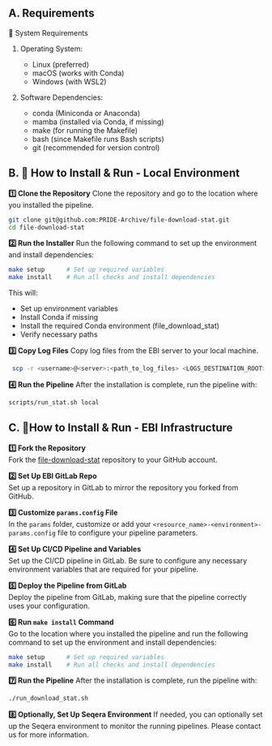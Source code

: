 ## A. Requirements

🔹 System Requirements
   
   1. Operating System:
      - Linux (preferred)
      - macOS (works with Conda)
      - Windows (with WSL2)

   2. Software Dependencies:
      - conda (Miniconda or Anaconda)
      - mamba (installed via Conda, if missing)
      - make (for running the Makefile)
      - bash (since Makefile runs Bash scripts)
      - git (recommended for version control)

## B. 📖 How to Install & Run - Local Environment

**1️⃣ Clone the Repository**
   Clone the repository and go to the location where you installed the pipeline. 
   ```bash
   git clone git@github.com:PRIDE-Archive/file-download-stat.git
   cd file-download-stat
   ```

**2️⃣ Run the Installer**
   Run the following command to set up the environment and install dependencies:
   ```bash
   make setup      # Set up required variables
   make install    # Run all checks and install dependencies
   ```
   This will:
   
   - Set up environment variables
   - Install Conda if missing
   - Install the required Conda environment (file_download_stat)
   - Verify necessary paths

**3️⃣ Copy Log Files**
   Copy log files from the EBI server to your local machine. 
   ```bash
    scp -r <username>@<server>:<path_to_log_files> <LOGS_DESTINATION_ROOT>
   ```
**4️⃣ Run the Pipeline**
   After the installation is complete, run the pipeline with:
   ```bash
   scripts/run_stat.sh local 
   ```

## C. 📖How to Install & Run - EBI Infrastructure

**1️⃣ Fork the Repository**  
   Fork the [file-download-stat](https://github.com/PRIDE-Archive/file-download-stat) repository to your GitHub account.

**2️⃣ Set Up EBI GitLab Repo**  
   Set up a repository in GitLab to mirror the repository you forked from GitHub.

**3️⃣ Customize `params.config` File**  
   In the `params` folder, customize or add your `<resource_name>-<environment>-params.config` file to configure your pipeline parameters.

**4️⃣ Set Up CI/CD Pipeline and Variables**  
   Set up the CI/CD pipeline in GitLab. Be sure to configure any necessary environment variables that are required for your pipeline.

**5️⃣ Deploy the Pipeline from GitLab**  
   Deploy the pipeline from GitLab, making sure that the pipeline correctly uses your configuration.

**6️⃣ Run `make install` Command**  
   Go to the location where you installed the pipeline and run the following command to set up the environment and install dependencies:
   ``` bash
   make setup      # Set up required variables
   make install    # Run all checks and install dependencies
   ```
   
**7️⃣ Run the Pipeline**
   After the installation is complete, run the pipeline with:
   ``` bash
   ./run_download_stat.sh
   ```

**8️⃣ Optionally, Set Up Seqera Environment**
   If needed, you can optionally set up the Seqera environment to monitor the running pipelines. Please contact us for more information.
